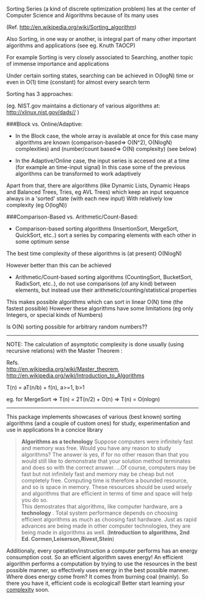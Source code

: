 
   
Sorting Series (a kind of discrete optimization problem)
lies at the center of Computer Science and Algorithms
because of its many uses

(Ref. http://en.wikipedia.org/wiki/Sorting_algorithm)

Also Sorting, in one way or another, is integral part
of many other important algorithms and applications (see eg. Knuth TAOCP)

For example Sorting is very closely associated to Searching, 
another topic of immense importance and applications

Under certain sorting states, searching can be achieved in O(logN) time
or even in O(1) time (constant) for almost every search term

Sorting has 3 approaches:

(eg. NIST.gov maintains a dictionary of various algorithms at:  http://xlinux.nist.gov/dads// )

###Block vs. Online/Adaptive:

* In the Block case, the whole array is available at once
for this case many algorithms are known
(comparison-based=> O(N^2), O(NlogN) complexities)
and
(number/count based=> O(N) complexity) (see below)

* In the Adaptive/Online case, the input series is
accesed one at a time (for example an time-input signal)
In this case some of the previous algorithms can be transformed to work adaptively

Apart from that, there are algorithms 
(like Dynamic Lists, Dynamic Heaps and Balanced Trees, Tries, eg AVL Trees)
which keep an input sequence always in a 'sorted' state (with each new input)
With relatively low complexity (eg O(logN))

###Comparison-Based vs. Arithmetic/Count-Based:

* Comparison-based sorting algorithms (InsertionSort, MergeSort, QuickSort, etc..) sort
a series by comparing elements with each other in some optimum sense

The best time complexity of these algorithms is (at present) O(NlogN)

However better than this can be achieved

* Arithmetic/Count-based sorting algorithms (CountingSort, BucketSort, RadixSort, etc..), 
do not use comparisons (of any kind) between elements, 
but instead use their arithmetic/counting/statistical properties

This makes possible algorithms which can sort in linear O(N) time (the fastest possible)
However these algorithms have some limitations (eg only Integers, or special kinds of Numbers)

Is O(N) sorting possible for arbitrary random numbers??

------------------------------------------------------

NOTE: The calculation of asymptotic complexity is done usually (using recursive relations)
with the Master Theorem :

Refs.   
        http://en.wikipedia.org/wiki/Master_theorem, 
        http://en.wikipedia.org/wiki/Introduction_to_Algorithms
        

T(n) = aT(n/b) + f(n),  a>=1, b>1

eg. for MergeSort => T(n) = 2T(n/2) + O(n) =>  T(n) = O(nlogn)


---------------------------------------------------------

This package implements showcases of various (best known) sorting algorithms 
(and a couple of custom ones)
for study, experimentation and use in applications
In a concice library


> __Algorithms as a technology__   Suppose computers were infinitely fast and memory was free. Would you have any reason to study algorithms? The answer is yes, if for no other reason than that you would  still like to demonstrate that your solution method terminates and does so with the correct answer. 
 ...Of course, computers may be fast but not infinitely fast and memory may be cheap but not completely free. Computing time is therefore a  bounded resource, and so is space in memory. These resources should be used wisely and algorithms that are efficient in terms of time and space will help you do so.  
 This demostrates that algorithms, like computer hardware, are a __technology__ . Total system performance depends on choosing efficient algorithms as much as choosing fast hardware. Just as rapid advances are being made in other computer technologies, they are being made in algorithms as well. (__Introduction to algorithms, 2nd Ed. Cormen,Leiserson,Rivest,Stein__)
 
 
 
 Additionaly, every operation/instruction a computer performs has an energy consumption cost. So an efficient algorithm saves energy! 
 An efficient algorithm performs a computation by trying to use the resources in the best possible manner, so effectively uses energy in the best possible manner. 
 Where does energy come from? It comes from burning coal (mainly). 
 So there you have it, efficient code is ecological! 
 Better start learning your [complexity]( http://en.wikipedia.org/wiki/Computational_complexity_theory) soon.
   
